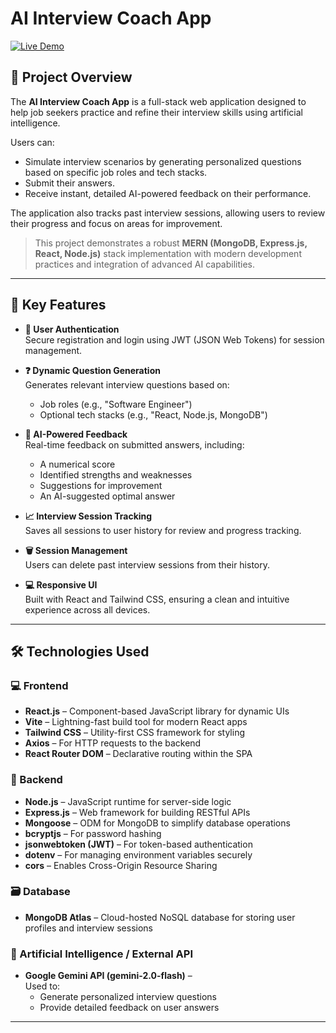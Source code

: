 # AI Interview Coach App

[![Live Demo](https://img.shields.io/badge/LIVE%20DEMO-green?style=for-the-badge&logo=rocket)](https://ai-interview-app-pwdb.onrender.com/)

## 📌 Project Overview

The **AI Interview Coach App** is a full-stack web application designed to help job seekers practice and refine their interview skills using artificial intelligence. 

Users can:
- Simulate interview scenarios by generating personalized questions based on specific job roles and tech stacks.
- Submit their answers.
- Receive instant, detailed AI-powered feedback on their performance.

The application also tracks past interview sessions, allowing users to review their progress and focus on areas for improvement.

> This project demonstrates a robust **MERN (MongoDB, Express.js, React, Node.js)** stack implementation with modern development practices and integration of advanced AI capabilities.

---

## 🚀 Key Features

- **🔐 User Authentication**  
  Secure registration and login using JWT (JSON Web Tokens) for session management.

- **❓ Dynamic Question Generation**  
  Generates relevant interview questions based on:
  - Job roles (e.g., "Software Engineer")
  - Optional tech stacks (e.g., "React, Node.js, MongoDB")

- **🤖 AI-Powered Feedback**  
  Real-time feedback on submitted answers, including:
  - A numerical score  
  - Identified strengths and weaknesses  
  - Suggestions for improvement  
  - An AI-suggested optimal answer

- **📈 Interview Session Tracking**  
  Saves all sessions to user history for review and progress tracking.

- **🗑️ Session Management**  
  Users can delete past interview sessions from their history.

- **💻 Responsive UI**  
  Built with React and Tailwind CSS, ensuring a clean and intuitive experience across all devices.

---

## 🛠️ Technologies Used

### 💻 Frontend

- **React.js** – Component-based JavaScript library for dynamic UIs  
- **Vite** – Lightning-fast build tool for modern React apps  
- **Tailwind CSS** – Utility-first CSS framework for styling  
- **Axios** – For HTTP requests to the backend  
- **React Router DOM** – Declarative routing within the SPA

### 🧠 Backend

- **Node.js** – JavaScript runtime for server-side logic  
- **Express.js** – Web framework for building RESTful APIs  
- **Mongoose** – ODM for MongoDB to simplify database operations  
- **bcryptjs** – For password hashing  
- **jsonwebtoken (JWT)** – For token-based authentication  
- **dotenv** – For managing environment variables securely  
- **cors** – Enables Cross-Origin Resource Sharing

### 🗃️ Database

- **MongoDB Atlas** – Cloud-hosted NoSQL database for storing user profiles and interview sessions

### 🤖 Artificial Intelligence / External API

- **Google Gemini API (gemini-2.0-flash)** –  
  Used to:
  - Generate personalized interview questions  
  - Provide detailed feedback on user answers

---
